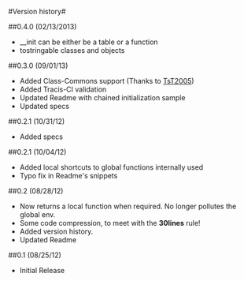 #Version history#

##0.4.0 (02/13/2013)
* __init can be either be a table or a function
* tostringable classes and objects 

##0.3.0 (09/01/13)
* Added Class-Commons support (Thanks to [TsT2005](https://github.com/tst2005))
* Added Tracis-CI validation
* Updated Readme with chained initialization sample
* Updated specs

##0.2.1 (10/31/12)
* Added specs

##0.2.1 (10/04/12)
* Added local shortcuts to global functions internally used
* Typo fix in Readme's snippets

##0.2 (08/28/12)
* Now returns a local function when required. No longer pollutes the global env.
* Some code compression, to meet with the **30lines** rule!
* Added version history.
* Updated Readme

##0.1 (08/25/12)
* Initial Release
